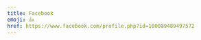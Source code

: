 ```yaml
---
title: Facebook
emoji: 👍
href: https://www.facebook.com/profile.php?id=100089489497572
---
```

